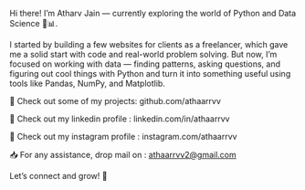 Hi there! I’m Atharv Jain — currently exploring the world of Python and Data Science 🐍📊.

I started by building a few websites for clients as a freelancer, which gave me a solid start with code and real-world problem solving. But now, I’m focused on working with data — finding patterns, asking questions, and figuring out cool things with Python and turn it into something useful using tools like Pandas, NumPy, and Matplotlib.

🚀 Check out some of my projects: github.com/athaarrvv

🔗 Check out my linkedin profile : linkedin.com/in/athaarrvv

📱 Check out my instagram profile : instagram.com/athaarrvv

📥 For any assistance, drop mail on : athaarrvv2@gmail.com

Let’s connect and grow! 🤝
